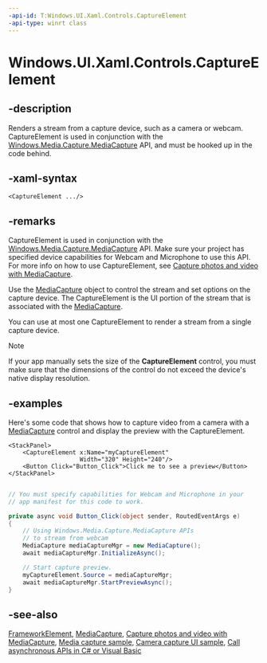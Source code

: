 ```yaml
---
-api-id: T:Windows.UI.Xaml.Controls.CaptureElement
-api-type: winrt class
---
```


<!-- Class syntax.
public class CaptureElement : Windows.UI.Xaml.FrameworkElement, Windows.UI.Xaml.Controls.ICaptureElement
-->

# Windows.UI.Xaml.Controls.CaptureElement

## -description
 Renders a stream from a capture device, such as a camera or webcam.  CaptureElement is used in conjunction with the [Windows.Media.Capture.MediaCapture](../windows.media.capture/mediacapture.md) API, and must be hooked up in the code behind.

## -xaml-syntax
```xaml
<CaptureElement .../>
```


## -remarks
 CaptureElement is used in conjunction with the [Windows.Media.Capture.MediaCapture](../windows.media.capture/mediacapture.md)  API. Make sure your project has specified device capabilities for Webcam and Microphone to use this API. For more info on how to use CaptureElement, see [Capture photos and video with MediaCapture](https://msdn.microsoft.com/library/1361e82a-202f-40f7-9239-56f00dfca54b).

Use the [MediaCapture](../windows.media.capture/mediacapture.md) object to control the stream and set options on the capture device. The CaptureElement is the UI portion of the stream that is associated with the [MediaCapture](../windows.media.capture/mediacapture.md).

You can use at most one CaptureElement to render a stream from a single capture device.

> [!NOTE]
> If your app manually sets the size of the **CaptureElement** control, you must make sure that the dimensions of the control do not exceed the device's native display resolution.

## -examples
Here's some code that shows how to capture video from a camera with a [MediaCapture](../windows.media.capture/mediacapture.md) control and display the preview with the CaptureElement.

```xaml
<StackPanel>
    <CaptureElement x:Name="myCaptureElement"         
                    Width="320" Height="240"/>
    <Button Click="Button_Click">Click me to see a preview</Button>
</StackPanel>

```

```csharp

// You must specify capabilities for Webcam and Microphone in your
// app manifest for this code to work.

private async void Button_Click(object sender, RoutedEventArgs e) 
{           
    // Using Windows.Media.Capture.MediaCapture APIs 
    // to stream from webcam
    MediaCapture mediaCaptureMgr = new MediaCapture();
    await mediaCaptureMgr.InitializeAsync();

    // Start capture preview.                
    myCaptureElement.Source = mediaCaptureMgr;
    await mediaCaptureMgr.StartPreviewAsync();
}

```



## -see-also
[FrameworkElement](../windows.ui.xaml/frameworkelement.md), [MediaCapture](../windows.media.capture/mediacapture.md), [Capture photos and video with MediaCapture](https://msdn.microsoft.com/library/1361e82a-202f-40f7-9239-56f00dfca54b), [Media capture sample](https://go.microsoft.com/fwlink/p/?linkid=241428), [Camera capture UI sample](https://go.microsoft.com/fwlink/p/?linkid=249441), [Call asynchronous APIs in C# or Visual Basic](https://msdn.microsoft.com/library/066711e0-d5c4-467e-8683-3cc64edbcc83)
